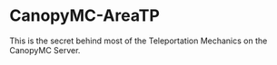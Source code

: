 # CanopyMC-AreaTP
This is the secret behind most of the Teleportation Mechanics on the CanopyMC Server.
